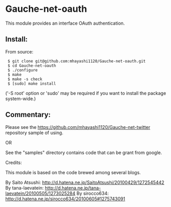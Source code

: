 # Gauche-net-oauth

This module provides an interface OAuth authentication.

## Install:

   From source:

     $ git clone git@github.com:mhayashi1120/Gauche-net-oauth.git
     $ cd Gauche-net-oauth
     $ ./configure
     $ make
     $ make -s check
     $ [sudo] make install

   ('-S root' option or 'sudo' may be required if you want to install
   the package system-wide.)

## Commentary:

Please see the https://github.com/mhayashi1120/Gauche-net-twitter repository
sample of using.

OR

See the "samples" directory contains code that can be grant from google.


Credits:

This module is based on the code brewed among several blogs.

By Saito Atsushi: http://d.hatena.ne.jp/SaitoAtsushi/20100429/1272545442
By tana-laevatein: http://d.hatena.ne.jp/tana-laevatein/20100505/1273025284
By sirocco634: http://d.hatena.ne.jp/sirocco634/20100605#1275743091



